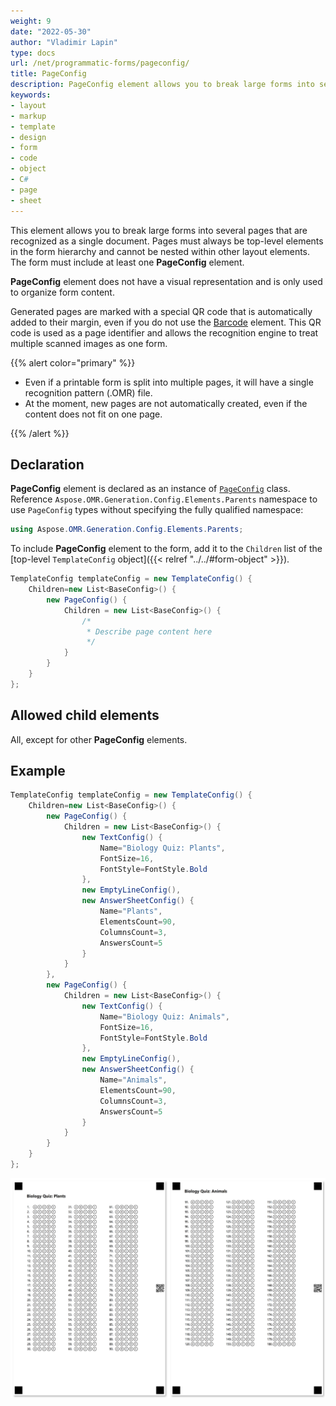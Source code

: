 ```yaml
---
weight: 9
date: "2022-05-30"
author: "Vladimir Lapin"
type: docs
url: /net/programmatic-forms/pageconfig/
title: PageConfig
description: PageConfig element allows you to break large forms into several pages that are recognized as a single document.
keywords:
- layout
- markup
- template
- design
- form
- code
- object
- C#
- page
- sheet
---
```


This element allows you to break large forms into several pages that are recognized as a single document. Pages must always be top-level elements in the form hierarchy and cannot be nested within other layout elements. The form must include at least one **PageConfig** element.

**PageConfig** element does not have a visual representation and is only used to organize form content.

Generated pages are marked with a special QR code that is automatically added to their margin, even if you do not use the [Barcode](/omr/net/programmatic-forms/elements-barcode/) element. This QR code is used as a page identifier and allows the recognition engine to treat multiple scanned images as one form.

{{% alert color="primary" %}} 

- Even if a printable form is split into multiple pages, it will have a single recognition pattern (.OMR) file.
- At the moment, new pages are not automatically created, even if the content does not fit on one page.

{{% /alert %}}

## Declaration

**PageConfig** element is declared as an instance of [`PageConfig`](https://apireference.aspose.com/omr/net/aspose.omr.generation.config.elements.parents/pageconfig/) class. Reference `Aspose.OMR.Generation.Config.Elements.Parents` namespace to use `PageConfig` types without specifying the fully qualified namespace:

```csharp
using Aspose.OMR.Generation.Config.Elements.Parents;
```

To include **PageConfig** element to the form, add it to the `Children` list of the [top-level `TemplateConfig` object]({{< relref "../../#form-object" >}}).

```csharp
TemplateConfig templateConfig = new TemplateConfig() {
	Children=new List<BaseConfig>() {
		new PageConfig() {
			Children = new List<BaseConfig>() {
				/*
				 * Describe page content here
				 */
			}
		}
	}
};
```

## Allowed child elements

All, except for other **PageConfig** elements.

## **Example**

```csharp
TemplateConfig templateConfig = new TemplateConfig() {
	Children=new List<BaseConfig>() {
		new PageConfig() {
			Children = new List<BaseConfig>() {
				new TextConfig() {
					Name="Biology Quiz: Plants",
					FontSize=16,
					FontStyle=FontStyle.Bold
				},
				new EmptyLineConfig(),
				new AnswerSheetConfig() {
					Name="Plants",
					ElementsCount=90,
					ColumnsCount=3,
					AnswersCount=5
				}
			}
		},
		new PageConfig() {
			Children = new List<BaseConfig>() {
				new TextConfig() {
					Name="Biology Quiz: Animals",
					FontSize=16,
					FontStyle=FontStyle.Bold
				},
				new EmptyLineConfig(),
				new AnswerSheetConfig() {
					Name="Animals",
					ElementsCount=90,
					ColumnsCount=3,
					AnswersCount=5
				}
			}
		}
	}
};
```

![Multi-page form](multi-page.png)
